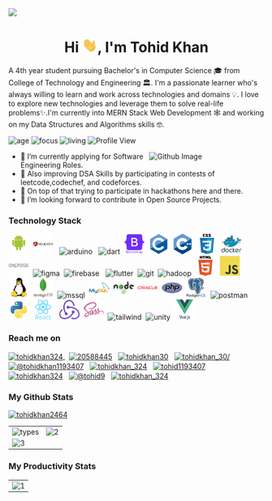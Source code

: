 ![](https://raw.githubusercontent.com/halfrost/halfrost/master/icons/header_.png)

<h1 align="center">Hi <img src="https://raw.githubusercontent.com/ABSphreak/ABSphreak/master/gifs/Hi.gif" width="30px">, I'm Tohid Khan</h1>

A 4th year student pursuing Bachelor's in Computer Science 🎓 from College of Technology and Engineering 🏛. I'm a passionate learner who's always willing to learn and work across technologies and domains 💡. I love to explore new technologies and leverage them to solve real-life problems✨.I'm currently into MERN Stack Web Development 🕸️ and working on my Data Structures and Algorithms skills 🤓.

![age](https://img.shields.io/badge/age-21-blue) ![focus](https://img.shields.io/badge/focus-FullStack-brightgreen) ![living](https://img.shields.io/badge/living-Udaipur-3c9) ![Profile View](https://komarev.com/ghpvc/?username=tohidkhan2464&label=Profile%20views&color=0e75b6&style=flat)

<img width="45%" align="right" alt="Github Image" src="https://raw.githubusercontent.com/onimur/.github/master/.resources/git-header.svg" />

- 🌱 I’m currently applying for Software Engineering Roles.
- 🌱 Also improving DSA Skills by participating in contests of leetcode,codechef, and codeforces.
- 🌱 On top of that trying to participate in hackathons here and there.
- 👯 I’m looking forward to contribute in Open Source Projects.

### Technology Stack

<p align="left">
<img src="https://raw.githubusercontent.com/devicons/devicon/master/icons/android/android-original-wordmark.svg" alt="android"height="40" width="40"/>&nbsp;
<img src="https://raw.githubusercontent.com/devicons/devicon/master/icons/angularjs/angularjs-original-wordmark.svg" alt="angularjs"height="40" width="40"/> &nbsp;
<img src="https://cdn.worldvectorlogo.com/logos/arduino-1.svg" alt="arduino"height="40" width="40"/> &nbsp;
<img src="https://www.vectorlogo.zone/logos/dartlang/dartlang-icon.svg" alt="dart"height="40" width="40"/>&nbsp;
<img src="https://raw.githubusercontent.com/devicons/devicon/master/icons/bootstrap/bootstrap-plain-wordmark.svg" alt="bootstrap"height="40" width="40"/>&nbsp;
<img src="https://raw.githubusercontent.com/devicons/devicon/master/icons/c/c-original.svg" alt="c"height="40" width="40"/>&nbsp;
<img src="https://raw.githubusercontent.com/devicons/devicon/master/icons/cplusplus/cplusplus-original.svg" alt="cplusplus"height="40" width="40"/>&nbsp;
<img src="https://raw.githubusercontent.com/devicons/devicon/master/icons/css3/css3-original-wordmark.svg" alt="css3"height="40" width="40"/>&nbsp;
<img src="https://raw.githubusercontent.com/devicons/devicon/master/icons/docker/docker-original-wordmark.svg" alt="docker"height="40" width="40"/>&nbsp;
<img src="https://raw.githubusercontent.com/devicons/devicon/master/icons/express/express-original-wordmark.svg" alt="express"height="40" width="40"/>&nbsp;
<img src="https://www.vectorlogo.zone/logos/figma/figma-icon.svg" alt="figma"height="40" width="40"/>&nbsp;
<img src="https://www.vectorlogo.zone/logos/firebase/firebase-icon.svg" alt="firebase"height="40" width="40"/> &nbsp;
<img src="https://www.vectorlogo.zone/logos/flutterio/flutterio-icon.svg" alt="flutter"height="40" width="40"/>&nbsp;
<img src="https://www.vectorlogo.zone/logos/git-scm/git-scm-icon.svg" alt="git"height="40" width="40"/>&nbsp;
<img src="https://www.vectorlogo.zone/logos/apache_hadoop/apache_hadoop-icon.svg" alt="hadoop"height="40" width="40"/>&nbsp;
<img src="https://raw.githubusercontent.com/devicons/devicon/master/icons/html5/html5-original-wordmark.svg" alt="html5"height="40" width="40"/>&nbsp;
<img src="https://raw.githubusercontent.com/devicons/devicon/master/icons/javascript/javascript-original.svg" alt="javascript"height="40" width="40"/>&nbsp;
<img src="https://raw.githubusercontent.com/devicons/devicon/master/icons/linux/linux-original.svg" alt="linux"height="40" width="40"/>&nbsp;
<img src="https://raw.githubusercontent.com/devicons/devicon/master/icons/mongodb/mongodb-original-wordmark.svg" alt="mongodb"height="40" width="40"/>&nbsp;
<img src="https://www.svgrepo.com/show/303229/microsoft-sql-server-logo.svg" alt="mssql"height="40" width="40"/>&nbsp;
<img src="https://raw.githubusercontent.com/devicons/devicon/master/icons/mysql/mysql-original-wordmark.svg" alt="mysql"height="40" width="40"/>&nbsp;
<img src="https://raw.githubusercontent.com/devicons/devicon/master/icons/nodejs/nodejs-original-wordmark.svg" alt="nodejs"height="40" width="40"/>&nbsp;
<img src="https://raw.githubusercontent.com/devicons/devicon/master/icons/oracle/oracle-original.svg" alt="oracle"height="40" width="40"/>&nbsp;
<img src="https://raw.githubusercontent.com/devicons/devicon/master/icons/php/php-original.svg" alt="php"height="40" width="40"/>&nbsp;
<img src="https://raw.githubusercontent.com/devicons/devicon/master/icons/postgresql/postgresql-original-wordmark.svg" alt="postgresql"height="40" width="40"/>&nbsp;
<img src="https://www.vectorlogo.zone/logos/getpostman/getpostman-icon.svg" alt="postman"height="40" width="40"/>&nbsp;
<img src="https://raw.githubusercontent.com/devicons/devicon/master/icons/python/python-original.svg" alt="python"height="40" width="40"/>&nbsp;
<img src="https://raw.githubusercontent.com/devicons/devicon/master/icons/react/react-original-wordmark.svg" alt="react"height="40" width="40"/> &nbsp;
<img src="https://raw.githubusercontent.com/devicons/devicon/master/icons/redux/redux-original.svg" alt="redux"height="40" width="40"/>&nbsp;
<img src="https://raw.githubusercontent.com/devicons/devicon/master/icons/sass/sass-original.svg" alt="sass"height="40" width="40"/>&nbsp;
<img src="https://www.vectorlogo.zone/logos/tailwindcss/tailwindcss-icon.svg" alt="tailwind"height="40" width="40"/>&nbsp;
<img src="https://www.vectorlogo.zone/logos/unity3d/unity3d-icon.svg" alt="unity"height="40" width="40"/>&nbsp;
<img src="https://raw.githubusercontent.com/devicons/devicon/master/icons/vuejs/vuejs-original-wordmark.svg" alt="vuejs"height="40" width="40"/>
</p>


### Reach me on

<p align="left">

<a href="https://linkedin.com/in/tohidkhan324" target="blank">
<img align="center" src="https://raw.githubusercontent.com/rahuldkjain/github-profile-readme-generator/master/src/images/icons/Social/linked-in-alt.svg" alt="tohidkhan324" height="30" width="40" />
</a>
&nbsp;
<a href="https://stackoverflow.com/users/20588445" target="blank"><img align="center" src="https://raw.githubusercontent.com/rahuldkjain/github-profile-readme-generator/master/src/images/icons/Social/stack-overflow.svg" alt="20588445" height="30" width="40" /></a>
&nbsp;
<a href="https://fb.com/tohidkhan30" target="blank"><img align="center" src="https://raw.githubusercontent.com/rahuldkjain/github-profile-readme-generator/master/src/images/icons/Social/facebook.svg" alt="tohidkhan30" height="30" width="40" /></a>
&nbsp;
<a href="https://instagram.com/tohidkhan_30/" target="blank"><img align="center" src="https://raw.githubusercontent.com/rahuldkjain/github-profile-readme-generator/master/src/images/icons/Social/instagram.svg" alt="tohidkhan_30/" height="30" width="40" /></a>
&nbsp;
<a href="https://medium.com/@tohidkhan1193407" target="blank"><img align="center" src="https://raw.githubusercontent.com/rahuldkjain/github-profile-readme-generator/master/src/images/icons/Social/medium.svg" alt="@tohidkhan1193407" height="30" width="40" /></a>
&nbsp;
<a href="https://www.codechef.com/users/tohidkhan_324" target="blank"><img align="center" src="https://cdn.jsdelivr.net/npm/simple-icons@3.1.0/icons/codechef.svg" alt="tohidkhan_324" height="30" width="40" /></a>
&nbsp;
<a href="https://www.hackerrank.com/tohid1193407" target="blank"><img align="center" src="https://raw.githubusercontent.com/rahuldkjain/github-profile-readme-generator/master/src/images/icons/Social/hackerrank.svg" alt="tohid1193407" height="30" width="40" /></a>
&nbsp;
<a href="https://www.leetcode.com/tohidkhan324" target="blank"><img align="center" src="https://raw.githubusercontent.com/rahuldkjain/github-profile-readme-generator/master/src/images/icons/Social/leet-code.svg" alt="tohidkhan324" height="30" width="40" /></a>
&nbsp;
<a href="https://www.hackerearth.com/@tohid9" target="blank"><img align="center" src="https://raw.githubusercontent.com/rahuldkjain/github-profile-readme-generator/master/src/images/icons/Social/hackerearth.svg" alt="@tohid9" height="30" width="40" /></a>
&nbsp;
<a href="https://auth.geeksforgeeks.org/user/tohidkhan_324" target="blank"><img align="center" src="https://raw.githubusercontent.com/rahuldkjain/github-profile-readme-generator/master/src/images/icons/Social/geeks-for-geeks.svg" alt="tohidkhan_324" height="30" width="40" /></a>
</p>

### My Github Stats

<p align="left"> <a href="https://github.com/ryo-ma/github-profile-trophy"><img src="https://github-profile-trophy.vercel.app/?username=tohidkhan2464" alt="tohidkhan2464" /></a> </p>

<table>
  <tr>
    <td><img src="https://github-readme-stats.vercel.app/api?username=tohidkhan2464&show_icons=true"  display=block width=100% height=auto  alt="types" /></td>
    <td><img src="https://github-readme-streak-stats.herokuapp.com/?user=tohidkhan2464"  display=block width=100% height=auto  alt="2" ></td>
   </tr> 
   <tr>
      <td><img src="https://github-readme-stats.vercel.app/api/top-langs/?username=tohidkhan2464&layout=compact"  display=block width=100% height=auto alt="3" ></td>
  </tr>
</table

</br>

### My Productivity Stats

<table>
  <tr>
    <td>
    <img src="https://github-profile-summary-cards.vercel.app/api/cards/profile-details?username=tohidkhan2464"  display=block width=100% height=auto  alt="1" >
    </td>
   </tr> 
   
  </tr>
</table>

</br>
